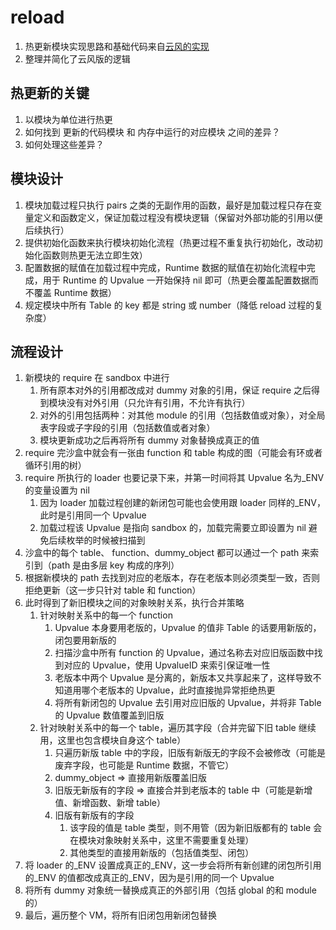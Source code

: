 # reload

1. 热更新模块实现思路和基础代码来自[云风的实现](https://blog.codingnow.com/2016/11/lua_update.html)
2. 整理并简化了云风版的逻辑

## 热更新的关键

1. 以模块为单位进行热更
2. 如何找到 更新的代码模块 和 内存中运行的对应模块 之间的差异？
3. 如何处理这些差异？

## 模块设计

1. 模块加载过程只执行 pairs 之类的无副作用的函数，最好是加载过程只存在变量定义和函数定义，保证加载过程没有模块逻辑（保留对外部功能的引用以便后续执行）
2. 提供初始化函数来执行模块初始化流程（热更过程不重复执行初始化，改动初始化函数则热更无法立即生效）
3. 配置数据的赋值在加载过程中完成，Runtime 数据的赋值在初始化流程中完成，用于 Runtime 的 Upvalue 一开始保持 nil 即可（热更会覆盖配置数据而不覆盖 Runtime 数据）
4. 规定模块中所有 Table 的 key 都是 string 或 number（降低 reload 过程的复杂度）

## 流程设计

1. 新模块的 require 在 sandbox 中进行
    1. 所有原本对外的引用都改成对 dummy 对象的引用，保证 require 之后得到模块没有对外引用（只允许有引用，不允许有执行）
    2. 对外的引用包括两种：对其他 module 的引用（包括数值或对象），对全局表字段或子字段的引用（包括数值或者对象）
    3. 模块更新成功之后再将所有 dummy 对象替换成真正的值
2. require 完沙盒中就会有一张由 function 和 table 构成的图（可能会有环或者循环引用的树）
3. require 所执行的 loader 也要记录下来，并第一时间将其 Upvalue 名为\_ENV 的变量设置为 nil
    1. 因为 loader 加载过程创建的新闭包可能也会使用跟 loader 同样的\_ENV，此时是引用同一个 Upvalue
    2. 加载过程该 Upvalue 是指向 sandbox 的，加载完需要立即设置为 nil 避免后续枚举的时候被扫描到
4. 沙盒中的每个 table、 function、dummy_object 都可以通过一个 path 来索引到（path 是由多层 key 构成的序列）
5. 根据新模块的 path 去找到对应的老版本，存在老版本则必须类型一致，否则拒绝更新（这一步只针对 table 和 function）
6. 此时得到了新旧模块之间的对象映射关系，执行合并策略
    1. 针对映射关系中的每一个 function
        1. Upvalue 本身要用老版的，Upvalue 的值非 Table 的话要用新版的，闭包要用新版的
        2. 扫描沙盒中所有 function 的 Upvalue，通过名称去对应旧版函数中找到对应的 Upvalue，使用 UpvalueID 来索引保证唯一性
        3. 老版本中两个 Upvalue 是分离的，新版本又共享起来了，这样导致不知道用哪个老版本的 Upvalue，此时直接抛异常拒绝热更
        4. 将所有新闭包的 Upvalue 去引用对应旧版的 Upvalue，并将非 Table 的 Upvalue 数值覆盖到旧版
    2. 针对映射关系中的每一个 table，遍历其字段（合并完留下旧 table 继续用，这里也包含模块自身这个 table）
        1. 只遍历新版 table 中的字段，旧版有新版无的字段不会被修改（可能是废弃字段，也可能是 Runtime 数据，不管它）
        2. dummy_object => 直接用新版覆盖旧版
        3. 旧版无新版有的字段 => 直接合并到老版本的 table 中（可能是新增值、新增函数、新增 table）
        4. 旧版有新版有的字段
            1. 该字段的值是 table 类型，则不用管（因为新旧版都有的 table 会在模块对象映射关系中，这里不需要重复处理）
            2. 其他类型的直接用新版的（包括值类型、闭包）
7. 将 loader 的\_ENV 设置成真正的\_ENV，这一步会将所有新创建的闭包所引用的\_ENV 的值都改成真正的\_ENV，因为是引用的同一个 Upvalue
8. 将所有 dummy 对象统一替换成真正的外部引用（包括 global 的和 module 的）
9. 最后，遍历整个 VM，将所有旧闭包用新闭包替换
